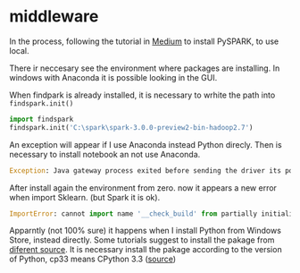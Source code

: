 # middleware

In the process, following the tutorial in [Medium](https://medium.com/@naomi.fridman/install-pyspark-to-run-on-jupyter-notebook-on-windows-4ec2009de21f) to install PySPARK, to use local.

There ir neccesary see the environment where packages are installing. In windows with Anaconda it is possible looking in the GUI.

When findpark is already installed, it is necessary to wrhite the path into ```findspark.init()```

```python
import findspark
findspark.init('C:\spark\spark-3.0.0-preview2-bin-hadoop2.7')
```
An exception will appear if I use Anaconda instead Python direcly. Then is necessary to install notebook an not use Anaconda.
```python
Exception: Java gateway process exited before sending the driver its port number
```
After install again the environment from zero. now it appears a new error when import Sklearn. (but Spark it is ok).
```python
ImportError: cannot import name '__check_build' from partially initialized module 'sklearn' (most likely due to a circular import) (C:\Users\mikes\AppData\Local\Packages\PythonSoftwareFoundation.Python.3.8_qbz5n2kfra8p0\LocalCache\local-packages\Python38\site-packages\sklearn\__init__.py)
```
Apparntly (not 100% sure) it  happens when I install Python from Windows Store, instead directly.
Some tutorials suggest to install the pakage from [diferent source](https://www.lfd.uci.edu/~gohlke/pythonlibs/#scikit-learn). It is necessary install the pakage  according to the version of Python, cp33 means CPython 3.3 ([source](https://stackoverflow.com/questions/28568070/filename-whl-is-not-supported-wheel-on-this-platform))
